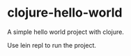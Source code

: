 # clojure-hello-world
 A simple hello world project with clojure.
 
 Use lein repl to run the project.